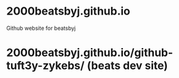 # 2000beatsbyj.github.io
Github website for beatsbyj
# 2000beatsbyj.github.io/github-tuft3y-zykebs/ (beats dev site)
